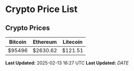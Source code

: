 # Crypto Price List

## Crypto Prices
| Bitcoin | Ethereum | Litecoin |
| ------- | -------- | -------- |
| $95496 | $2630.62 | $121.51 |
**Last Updated:** 2025-02-13 16:27 UTC
**Last Updated:** $DATE$
